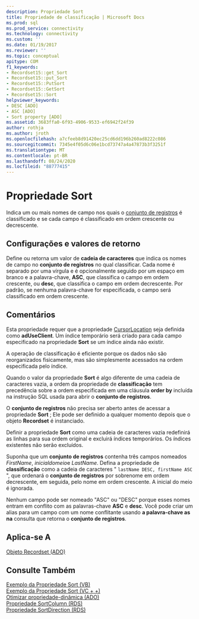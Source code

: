 ```yaml
---
description: Propriedade Sort
title: Propriedade de classificação | Microsoft Docs
ms.prod: sql
ms.prod_service: connectivity
ms.technology: connectivity
ms.custom: ''
ms.date: 01/19/2017
ms.reviewer: ''
ms.topic: conceptual
apitype: COM
f1_keywords:
- Recordset15::get_Sort
- Recordset15::put_Sort
- Recordset15::PutSort
- Recordset15::GetSort
- Recordset15::Sort
helpviewer_keywords:
- DESC [ADO]
- ASC [ADO]
- Sort property [ADO]
ms.assetid: 3683ffa0-6f93-4906-9533-ef6942f24f39
author: rothja
ms.author: jroth
ms.openlocfilehash: a7cfeeb8d91420ec25cd6dd196b260ad8222c086
ms.sourcegitcommit: 7345e4f05d6c06e1bcd73747a4a47873b3f3251f
ms.translationtype: MT
ms.contentlocale: pt-BR
ms.lasthandoff: 08/24/2020
ms.locfileid: "88777415"
---
```

# <a name="sort-property"></a>Propriedade Sort
Indica um ou mais nomes de campo nos quais o [conjunto de registros](./recordset-object-ado.md) é classificado e se cada campo é classificado em ordem crescente ou decrescente.  
  
## <a name="settings-and-return-values"></a>Configurações e valores de retorno  
 Define ou retorna um valor de **cadeia de caracteres** que indica os nomes de campo no **conjunto de registros** no qual classificar. Cada nome é separado por uma vírgula e é opcionalmente seguido por um espaço em branco e a palavra-chave, **ASC**, que classifica o campo em ordem crescente, ou **desc**, que classifica o campo em ordem decrescente. Por padrão, se nenhuma palavra-chave for especificada, o campo será classificado em ordem crescente.  
  
## <a name="remarks"></a>Comentários  
 Esta propriedade requer que a propriedade [CursorLocation](./cursorlocation-property-ado.md) seja definida como **adUseClient**. Um índice temporário será criado para cada campo especificado na propriedade **Sort** se um índice ainda não existir.  
  
 A operação de classificação é eficiente porque os dados não são reorganizados fisicamente, mas são simplesmente acessados na ordem especificada pelo índice.  
  
 Quando o valor da propriedade **Sort** é algo diferente de uma cadeia de caracteres vazia, a ordem da propriedade de **classificação** tem precedência sobre a ordem especificada em uma cláusula **order by** incluída na instrução SQL usada para abrir o **conjunto de registros**.  
  
 O **conjunto de registros** não precisa ser aberto antes de acessar a propriedade **Sort** ; Ele pode ser definido a qualquer momento depois que o objeto **Recordset** é instanciado.  
  
 Definir a propriedade **Sort** como uma cadeia de caracteres vazia redefinirá as linhas para sua ordem original e excluirá índices temporários. Os índices existentes não serão excluídos.  
  
 Suponha que um **conjunto de registros** contenha três campos nomeados *FirstName*, *inicialdomeio*e *LastName*. Defina a propriedade de **classificação** como a cadeia de caracteres " `lastName DESC, firstName ASC` ", que ordenará o **conjunto de registros** por sobrenome em ordem decrescente, em seguida, pelo nome em ordem crescente. A inicial do meio é ignorada.  
  
 Nenhum campo pode ser nomeado "ASC" ou "DESC" porque esses nomes entram em conflito com as palavras-chave **ASC** e **desc**. Você pode criar um alias para um campo com um nome conflitante usando **a palavra-chave as na** consulta que retorna o **conjunto de registros**.  
  
## <a name="applies-to"></a>Aplica-se A  
 [Objeto Recordset (ADO)](./recordset-object-ado.md)  
  
## <a name="see-also"></a>Consulte Também  
 [Exemplo da Propriedade Sort (VB)](./sort-property-example-vb.md)   
 [Exemplo da Propriedade Sort (VC + +)](./sort-property-example-vc.md)   
 [Otimizar propriedade-dinâmica (ADO)](./optimize-property-dynamic-ado.md)   
 [Propriedade SortColumn (RDS)](../rds-api/sortcolumn-property-rds.md)   
 [Propriedade SortDirection (RDS)](../rds-api/sortdirection-property-rds.md)